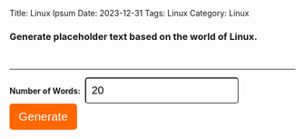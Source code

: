 Title: Linux Ipsum
Date: 2023-12-31
Tags: Linux
Category: Linux

<h3>Generate placeholder text based on the world of Linux.</h3>
<br />
<hr />
<div>
<b>Number of Words:</b>&nbsp;
<input type="number" id="ipsumLength" name="ipsumLength" value="20" style="padding: 10px;font-size:1.2rem;border-radius:5px;"></input>
&nbsp;
<button type="button" onclick="makeIpsum()" style="padding:10px 15px;background:#ff6600;color:white;border-radius:5px;border:1px solid #ff6600;font-size:1.3rem;cursor:pointer;">Generate</button>
</div>
<div>
  <p id="output"></p>
</div>

<script>
const singleWords = ['linux', 'fedora', 'openSUSE', 'debian', 'ubuntu', 'arch', 'distrohopping', 'sudo', 'dnf', 'zypper', 'apt', 'apt-get', 'garuda', 'systemd', 'gentoo', 'void', 'nix', 'immutable', 'vanilla', 'flatpak', 'flathub', 'snap', 'appimage', 'tarball', 'repo', 'repositories', 'xero', 'endeavour', 'manjaro', 'kernel', 'GNU/Linux', 'pop!_os', 'kubuntu', 'xubuntu', 'lubuntu', 'cinnamon', 'GNOME', 'xfce', 'KDE', 'plasma', 'pantheon', 'elementary', 'zorin', 'distrobox', 'podman', 'docker', 'flatseal', 'tux', 'bash', 'terminal', 'wine', 'FOSS', 'bash', 'zsh', 'centos', 'redhat', 'alma', 'rocky', 'oracle', 'canonical', 'selinux', 'pipewire', 'pulseaudio', 'wayland', 'xorg', 'x11', 'firefox'];
const doubleWords = ['package manager', 'linux mint', 'arch (btw)', 'fedora silverblue', 'openSUSE tumbleweed', 'open source', 'command line', 'free software', 'desktop environment', 'window manager', 'display manager'];

function generate(numWords) {
    shuffle(singleWords);
    shuffle(doubleWords);

    var ipsumText = '';
    var wordsLeft = numWords;

    var lastDoubleIdx = 0;
    var lastSingleIdx = 0;
    while (wordsLeft > 0) {
        if (wordsLeft > 1) {
            if (Math.random() > 0.7) {
                // pick the next double word
                if (lastDoubleIdx < doubleWords.length) {
                    ipsumText += doubleWords[lastDoubleIdx] + " ";
                    lastDoubleIdx += 1;
                } else {
                    shuffle(doubleWords);
                    ipsumText += doubleWords[0] + " ";
                    lastDoubleIdx = 1;
                }

                wordsLeft -= 2;
            } else {
                // pick a single word
                if (lastSingleIdx < singleWords.length) {
                    ipsumText += singleWords[lastSingleIdx] + " ";
                    lastSingleIdx += 1;
                } else {
                    shuffle(singleWords);
                    ipsumText += singleWords[0] + " ";
                    lastSingleIdx = 1;
                }

                wordsLeft -= 1;
            }
        } else {
            // pick a single word
            if (lastSingleIdx < singleWords.length) {
                ipsumText += singleWords[lastSingleIdx] + " ";
                lastSingleIdx += 1;
            } else {
                shuffle(singleWords);
                ipsumText += singleWords[0] + " ";
                lastSingleIdx = 1;
            }

            wordsLeft -= 1;
        }
    }

    return ipsumText;
}

function shuffle(arr) {
    return arr.sort(function () {
        return Math.random() - 0.5
    })
}


function makeIpsum() {
    const numInput = document.getElementById('ipsumLength');
    const numToGenerate = numInput.value;
    if (numToGenerate > 0) {
        const ipsumText = generate(numToGenerate);
        document.getElementById('output').innerText = ipsumText;
    }
}
</script>
